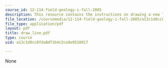 ```yaml
---
course_id: 12-114-field-geology-i-fall-2005
description: This resource contains the instructions on drawing a new line.
file_location: /coursemedia/12-114-field-geology-i-fall-2005/a13c1d0cc8fda8df1b4c2ca9e9510817_draw_line.pdf
file_type: application/pdf
layout: pdf
title: draw_line.pdf
type: course
uid: a13c1d0cc8fda8df1b4c2ca9e9510817

---
```

None